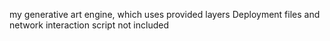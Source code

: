 my generative art engine, which uses provided layers
Deployment files and network interaction script not included
